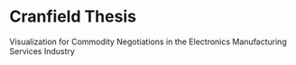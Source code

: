 Cranfield Thesis
================

Visualization for Commodity Negotiations in the Electronics Manufacturing Services Industry
